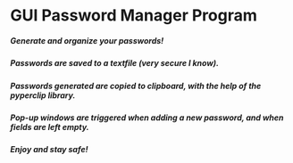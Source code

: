 # GUI Password Manager Program
##### Generate and organize your passwords!
##### Passwords are saved to a textfile (very secure I know).
##### Passwords generated are copied to clipboard, with the help of the pyperclip library.
##### Pop-up windows are triggered when adding a new password, and when fields are left empty.
##### Enjoy and stay safe!
